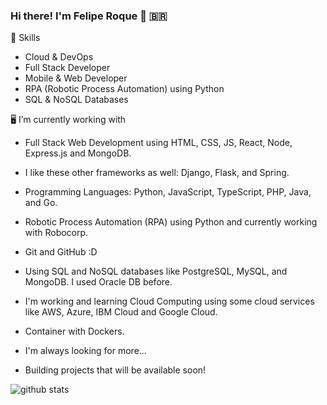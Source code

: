 ### Hi there! I'm Felipe Roque 👋 🇧🇷

🤖 Skills
+ Cloud & DevOps
+ Full Stack Developer
+ Mobile & Web Developer
+ RPA (Robotic Process Automation) using Python
+ SQL & NoSQL Databases

🖥️ I’m currently working with
+ Full Stack Web Development using HTML, CSS, JS, React, Node, Express.js and MongoDB.
+ I like these other frameworks as well: Django, Flask, and Spring.
+ Programming Languages: Python, JavaScript, TypeScript, PHP, Java, and Go.
+ Robotic Process Automation (RPA) using Python and currently working with Robocorp.
+ Git and GitHub :D
+ Using SQL and NoSQL databases like PostgreSQL, MySQL, and MongoDB. I used Oracle DB before.
+ I'm working and learning Cloud Computing using some cloud services like AWS, Azure, IBM Cloud and Google Cloud.
+ Container with Dockers.
+ I'm always looking for more... 
  
+ Building projects that will be available soon!

![github stats](https://github-readme-stats.vercel.app/api?username=feliperroque&show_icons=true&theme=merko)


<!--
**FehRoque/FehRoque** is a ✨ _special_ ✨ repository because its `README.md` (this file) appears on your GitHub profile.

[![Used Languages](https://github-readme-stats.vercel.app/api/top-langs/?username=FehRoque&show_icons=true&theme=dark)]
[![Kipper top languages](https://github-readme-stats.vercel.app/api/top-langs/?username=FehRoque&theme=blue-white)](https://github.com/anuraghazra/github-readme-stats)

Here are some ideas to get you started:

- 🔭 I’m currently working on ...
- 🌱 I’m currently learning ...
- 👯 I’m looking to collaborate on ...
- 🤔 I’m looking for help with ...
- 💬 Ask me about ...
- 📫 How to reach me: ...
- 😄 Pronouns: ...
- ⚡ Fun fact: ...
-->
